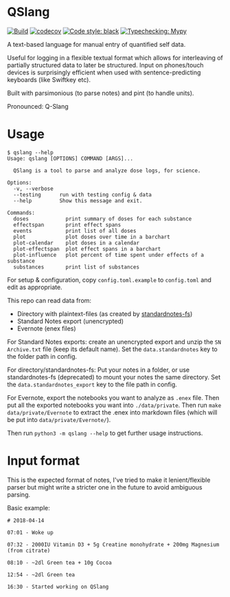 QSlang
======

[![Build](https://github.com/ErikBjare/QSlang/actions/workflows/build.yml/badge.svg)](https://github.com/ErikBjare/QSlang/actions/workflows/build.yml)
[![codecov](https://codecov.io/gh/ErikBjare/qslang/branch/master/graph/badge.svg)](https://codecov.io/gh/ErikBjare/qslang)
[![Code style: black](https://img.shields.io/badge/code%20style-black-000000.svg)](https://github.com/psf/black)
[![Typechecking: Mypy](http://www.mypy-lang.org/static/mypy_badge.svg)](http://mypy-lang.org/)

A text-based language for manual entry of quantified self data.

Useful for logging in a flexible textual format which allows for interleaving of partially structured data to later be structured. Input on phones/touch devices is surprisingly efficient when used with sentence-predicting keyboards (like Swiftkey etc).

Built with parsimonious (to parse notes) and pint (to handle units).

Pronounced: Q-Slang

Usage
=====

```
$ qslang --help
Usage: qslang [OPTIONS] COMMAND [ARGS]...

  QSlang is a tool to parse and analyze dose logs, for science.

Options:
  -v, --verbose
  --testing      run with testing config & data
  --help         Show this message and exit.

Commands:
  doses            print summary of doses for each substance
  effectspan       print effect spans
  events           print list of all doses
  plot             plot doses over time in a barchart
  plot-calendar    plot doses in a calendar
  plot-effectspan  plot effect spans in a barchart
  plot-influence   plot percent of time spent under effects of a substance
  substances       print list of substances
```

For setup & configuration, copy `config.toml.example` to `config.toml` and edit as appropriate.

This repo can read data from:

 - Directory with plaintext-files (as created by [standardnotes-fs](https://github.com/tannercollin/standardnotes-fs))
 - Standard Notes export (unencrypted)
 - Evernote (enex files)

For Standard Notes exports: create an unencrypted export and unzip the `SN Archive.txt` file (keep its default name).  Set the `data.standardnotes` key to the folder path in config.

For directory/standardnotes-fs: Put your notes in a folder, or use standardnotes-fs (deprecated) to mount your notes the same directory. Set the `data.standardnotes_export` key to the file path in config.

For Evernote, export the notebooks you want to analyze as `.enex` file. Then put all the exported notebooks you want into `./data/private`. Then run `make data/private/Evernote` to extract the .enex into markdown files (which will be put into `data/private/Evernote/`).

Then run `python3 -m qslang --help` to get further usage instructions.

Input format
============

This is the expected format of notes, I've tried to make it lenient/flexible parser but might write a stricter one in the future to avoid ambiguous parsing.

Basic example:

```
# 2018-04-14

07:01 - Woke up

07:32 - 2000IU Vitamin D3 + 5g Creatine monohydrate + 200mg Magnesium (from citrate)

08:10 - ~2dl Green tea + 10g Cocoa

12:54 - ~2dl Green tea

16:30 - Started working on QSlang
```
